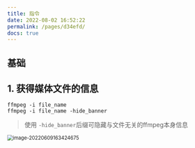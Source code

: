 ```yaml
---
title: 指令
date: 2022-08-02 16:52:22
permalink: /pages/d34efd/
docs: true
---
```


## 基础

## 1. 获得媒体文件的信息

 ```shell
 ffmpeg -i file_name
 ffmpeg -i file_name -hide_banner
 ```

> 使用 `-hide_banner`后缀可隐藏与文件无关的ffmpeg本身信息

<img src="https://s2.loli.net/2022/06/09/UVN3kuHQZ5LgriB.png" alt="image-20220609163424675" style="zoom:80%;" />
